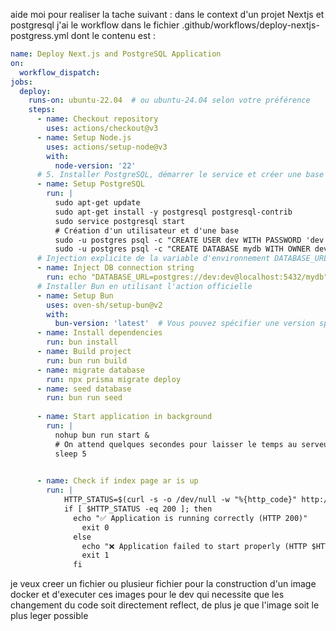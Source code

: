 aide moi pour realiser la tache suivant :
dans le context d'un projet Nextjs et postgresql j'ai le workflow dans le fichier
.github/workflows/deploy-nextjs-postgress.yml
dont le contenu est :

```yml
name: Deploy Next.js and PostgreSQL Application
on:
  workflow_dispatch:
jobs:
  deploy:
    runs-on: ubuntu-22.04  # ou ubuntu-24.04 selon votre préférence
    steps:
      - name: Checkout repository
        uses: actions/checkout@v3
      - name: Setup Node.js
        uses: actions/setup-node@v3
        with:
          node-version: '22'
      # 5. Installer PostgreSQL, démarrer le service et créer une base de données
      - name: Setup PostgreSQL
        run: |
          sudo apt-get update
          sudo apt-get install -y postgresql postgresql-contrib
          sudo service postgresql start
          # Création d'un utilisateur et d'une base
          sudo -u postgres psql -c "CREATE USER dev WITH PASSWORD 'dev';"
          sudo -u postgres psql -c "CREATE DATABASE mydb WITH OWNER dev;"
      # Injection explicite de la variable d'environnement DATABASE_URL
      - name: Inject DB connection string
        run: echo "DATABASE_URL=postgres://dev:dev@localhost:5432/mydb" >> $GITHUB_ENV
      # Installer Bun en utilisant l'action officielle
      - name: Setup Bun
        uses: oven-sh/setup-bun@v2
        with:
          bun-version: 'latest'  # Vous pouvez spécifier une version spécifique si nécessaire
      - name: Install dependencies
        run: bun install
      - name: Build project
        run: bun run build
      - name: migrate database
        run: npx prisma migrate deploy
      - name: seed database
        run: bun run seed
 
      - name: Start application in background
        run: |
          nohup bun run start &
          # On attend quelques secondes pour laisser le temps au serveur de démarrer
          sleep 5
      

      - name: Check if index page ar is up
        run: |
            HTTP_STATUS=$(curl -s -o /dev/null -w "%{http_code}" http://localhost:3000/ar)
            if [ $HTTP_STATUS -eq 200 ]; then
              echo "✅ Application is running correctly (HTTP 200)"
                exit 0
              else
                echo "❌ Application failed to start properly (HTTP $HTTP_STATUS)"
                exit 1
              fi

```

je veux creer un fichier ou plusieur fichier pour la construction d'un image docker et d'executer ces images pour le dev qui necessite que les changement du code soit directement reflect, de plus je que l'image soit le plus leger possible